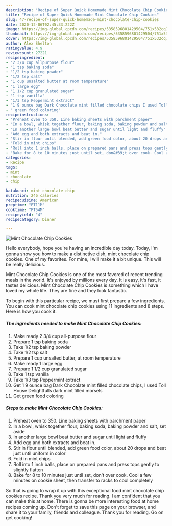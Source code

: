 ```yaml
---
description: "Recipe of Super Quick Homemade Mint Chocolate Chip Cookies"
title: "Recipe of Super Quick Homemade Mint Chocolate Chip Cookies"
slug: 47-recipe-of-super-quick-homemade-mint-chocolate-chip-cookies
date: 2020-12-06T02:45:33.222Z
image: https://img-global.cpcdn.com/recipes/5358596801429504/751x532cq70/mint-chocolate-chip-cookies-recipe-main-photo.jpg
thumbnail: https://img-global.cpcdn.com/recipes/5358596801429504/751x532cq70/mint-chocolate-chip-cookies-recipe-main-photo.jpg
cover: https://img-global.cpcdn.com/recipes/5358596801429504/751x532cq70/mint-chocolate-chip-cookies-recipe-main-photo.jpg
author: Alex Shelton
ratingvalue: 4.9
reviewcount: 27221
recipeingredient:
- "2 3/4 cup allpurpose flour"
- "1 tsp baking soda"
- "1/2 tsp baking powder"
- "1/2 tsp salt"
- "1 cup unsalted butter at room temperature"
- "1 large egg"
- "1 1/2 cup granulated sugar"
- "1 tsp vanilla"
- "1/3 tsp Peppermint extract"
- "1 9 ounce bag Dark Chocolate mint filled chocolate chips I used Toll House Delightfulls dark mint filled morsels"
- " green food coloring"
recipeinstructions:
- "Preheat oven to 350. Line baking sheets with parchment paper"
- "In a bowl, whisk together flour, baking soda, baking powder and salt, set aside"
- "In another large bowl beat butter and sugar until light and fluffy"
- "Add egg and both extracts and beat in."
- "Stir in flour until blended, add green food color, about 20 drops and beat just until uniform in color"
- "Fold in mint chips"
- "Roll into 1 inch balls, place on prepared pans and press tops gently to slightly flatten"
- "Bake for 8 to 10 minutes just until set, don&#39;t over cook. Cool a few minutes on cookie sheet, then transfer to racks to cool completely"
categories:
- Recipe
tags:
- mint
- chocolate
- chip

katakunci: mint chocolate chip 
nutrition: 246 calories
recipecuisine: American
preptime: "PT11M"
cooktime: "PT54M"
recipeyield: "4"
recipecategory: Dinner

---
```



![Mint Chocolate Chip Cookies](https://img-global.cpcdn.com/recipes/5358596801429504/751x532cq70/mint-chocolate-chip-cookies-recipe-main-photo.jpg)

Hello everybody, hope you're having an incredible day today. Today, I'm gonna show you how to make a distinctive dish, mint chocolate chip cookies. One of my favorites. For mine, I will make it a bit unique. This will be really delicious.



Mint Chocolate Chip Cookies is one of the most favored of recent trending meals in the world. It's enjoyed by millions every day. It is easy, it's fast, it tastes delicious. Mint Chocolate Chip Cookies is something which I have loved my whole life. They are fine and they look fantastic.


To begin with this particular recipe, we must first prepare a few ingredients. You can cook mint chocolate chip cookies using 11 ingredients and 8 steps. Here is how you cook it.

<!--inarticleads1-->

##### The ingredients needed to make Mint Chocolate Chip Cookies:

1. Make ready 2 3/4 cup all-purpose flour
1. Prepare 1 tsp baking soda
1. Take 1/2 tsp baking powder
1. Take 1/2 tsp salt
1. Prepare 1 cup unsalted butter, at room temperature
1. Make ready 1 large egg
1. Prepare 1 1/2 cup granulated sugar
1. Take 1 tsp vanilla
1. Take 1/3 tsp Peppermint extract
1. Get 1 9 ounce bag Dark Chocolate mint filled chocolate chips, I used Toll House Delightfulls dark mint filled morsels
1. Get  green food coloring




<!--inarticleads2-->

##### Steps to make Mint Chocolate Chip Cookies:

1. Preheat oven to 350. Line baking sheets with parchment paper
1. In a bowl, whisk together flour, baking soda, baking powder and salt, set aside
1. In another large bowl beat butter and sugar until light and fluffy
1. Add egg and both extracts and beat in.
1. Stir in flour until blended, add green food color, about 20 drops and beat just until uniform in color
1. Fold in mint chips
1. Roll into 1 inch balls, place on prepared pans and press tops gently to slightly flatten
1. Bake for 8 to 10 minutes just until set, don&#39;t over cook. Cool a few minutes on cookie sheet, then transfer to racks to cool completely




So that is going to wrap it up with this exceptional food mint chocolate chip cookies recipe. Thank you very much for reading. I am confident that you can make this at home. There is gonna be more interesting food at home recipes coming up. Don't forget to save this page on your browser, and share it to your family, friends and colleague. Thank you for reading. Go on get cooking!

